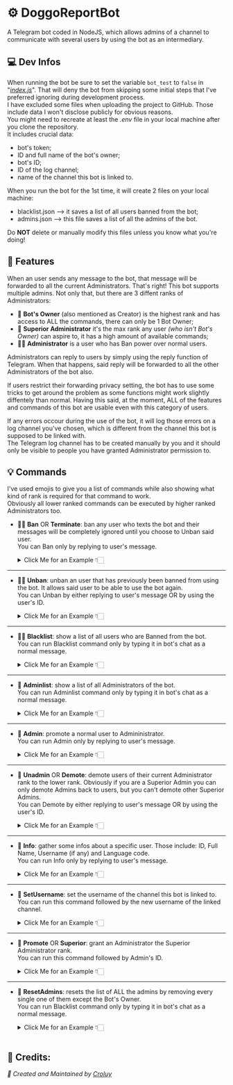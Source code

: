 # ⚙️ DoggoReportBot

A Telegram bot coded in NodeJS, which allows admins of a channel to communicate with several users by using the bot as an intermediary.
<br>

## 💻 Dev Infos

When running the bot be sure to set the variable `bot_test` to `false` in "*[index.js](https://github.com/Croluy/DoggoReportBot/blob/master/index.js#L18)*". That will deny the bot from skipping some initial steps that I've preferred ignoring during development process.<br>
I have excluded some files when uploading the project to GitHub. Those include data I won't disclose publicly for obvious reasons.<br>
You might need to recreate at least the *.env* file in your local machine after you clone the repository.<br>
It includes crucial data:
- bot's token;
- ID and full name of the bot's owner;
- bot's ID;
- ID of the log channel;
- name of the channel this bot is linked to.<br>

When you run the bot for the 1st time, it will create 2 files on your local machine:<br>
- blacklist.json --> it saves a list of all users banned from the bot;<br>
- admins.json --> this file saves a list of all the admins of the bot.<br>

Do **NOT** delete or manually modify this files unless you know what you're doing!
<br>

## 🧬 Features

When an user sends any message to the bot, that message will be forwarded to all the current Administrators. That's right! This bot supports multiple admins. Not only that, but there are 3 diffent ranks of Administrators:<br>
+ 👑 **Bot's Owner** (also mentioned as Creator) is the highest rank and has access to ALL the commands, there can only be 1 Bot Owner;<br>
+ 💎 **Superior Administrator** it's the max rank any user *(who isn't Bot's Owner)* can aspire to, it has a high amount of available commands;<br>
+ 👮‍♀️ **Administrator** is a user who has Ban power over normal users.

Administrators can reply to users by simply using the reply function of Telegram. When that happens, said reply will be forwarded to all the other Administrators of the bot also.

If users restrict their forwarding privacy setting, the bot has to use some tricks to get around the problem as some functions might work slightly diffentely than normal. Having this said, at the moment, ALL of the features and commands of this bot are usable even with this category of users.

If any errors occour during the use of the bot, it will log those errors on a log channel you've chosen, which is different from the channel this bot is supposed to be linked with.<br>
The Telegram log channel has to be created manually by you and it should only be visible to people you have granted Administrator permission to.
<br>

## 💡 Commands

I've used emojis to give you a list of commands while also showing what kind of rank is required for that command to work.<br>
Obviously all lower ranked commands can be executed by higher ranked Administrators too.

+ 👮‍♀️ **Ban** OR **Terminate**: ban any user who texts the bot and their messages will be completely ignored until you choose to Unban said user.<br>
  You can Ban only by replying to user's message.<br>
  <details>
    <summary>Click Me for an Example 👇🏻</summary>
    
    ![Ban Example GIF](https://github.com/Croluy/DoggoReportBot/blob/master/gifs/Ban_new.gif)
  </details>
***

+ 👮‍♀️ **Unban**: unban an user that has previously been banned from using the bot. It allows said user to be able to use the bot again.<br>
  You can Unban by either replying to user's message OR by using the user's ID.<br>
  <details>
    <summary>Click Me for an Example 👇🏻</summary>
    
    ![Unban Example GIF](https://github.com/Croluy/DoggoReportBot/blob/master/gifs/Unban_new.gif)
  </details>
***

+ 👮‍♀️ **Blacklist**: show a list of all users who are Banned from the bot.<br>
  You can run Blacklist command only by typing it in bot's chat as a normal message.<br>
  <details>
    <summary>Click Me for an Example 👇🏻</summary>
    
    ![Blacklist Example GIF](https://github.com/Croluy/DoggoReportBot/blob/master/gifs/Blacklist_new.gif)
  </details>
***

+ 💎 **Adminlist**: show a list of all Administrators of the bot.<br>
  You can run Adminlist command only by typing it in bot's chat as a normal message.<br>
  <details>
    <summary>Click Me for an Example 👇🏻</summary>
    
    ![Adminlist Example GIF](https://github.com/Croluy/DoggoReportBot/blob/master/gifs/Adminlist_new.gif)
  </details>
***

+ 💎 **Admin**: promote a normal user to Admininistrator.<br>
  You can run Admin only by replying to user's message.<br>
  <details>
    <summary>Click Me for an Example 👇🏻</summary>
    
    ![Admin Example GIF](https://github.com/Croluy/DoggoReportBot/blob/master/gifs/Admin_new.gif)
  </details>
***

+ 💎 **Unadmin** OR **Demote**: demote users of their current Administrator rank to the lower rank. Obviously if you are a Superior Admin you can only demote Admins back to users, but you can't demote other Superior Admins.<br>
  You can Demote by either replying to user's message OR by using the user's ID.<br>
  <details>
    <summary>Click Me for an Example 👇🏻</summary>
    
    ![Demote Example GIF](https://github.com/Croluy/DoggoReportBot/blob/master/gifs/Demote_new.gif)
  </details>
***

+ 💎 **Info**: gather some infos about a specific user. Those include: ID, Full Name, Username (if any) and Language code.<br>
  You can run Info only by replying to user's message.<br>
  <details>
    <summary>Click Me for an Example 👇🏻</summary>
    
    ![Info Example GIF](https://github.com/Croluy/DoggoReportBot/blob/master/gifs/Info_new.gif)
  </details>
***

+ 💎 **SetUsername**: set the username of the channel this bot is linked to.<br>
  You can run this command followed by the new username of the linked channel.<br>
  <details>
    <summary>Click Me for an Example 👇🏻</summary>
    
    ![SetUsername Example GIF](https://github.com/Croluy/DoggoReportBot/blob/master/gifs/SetUsername_new.gif)
  </details>
***

+ 👑 **Promote** OR **Superior**: grant an Administrator the Superior Administrator rank.<br>
  You can run this command followed by Admin's ID.<br>
  <details>
    <summary>Click Me for an Example 👇🏻</summary>
    
    ![Promote Example GIF](https://github.com/Croluy/DoggoReportBot/blob/master/gifs/Promote_new.gif)
  </details>
***

+ 👑 **ResetAdmins**: resets the list of ALL the admins by removing every single one of them except the Bot's Owner.<br>
  You can run Blacklist command only by typing it in bot's chat as a normal message.<br>
  <details>
    <summary>Click Me for an Example 👇🏻</summary>
    
    ![ResetAdmins Example GIF](https://github.com/Croluy/DoggoReportBot/blob/master/gifs/Resetadminlist_new.gif)
  </details><br>

## 📄 Credits:
*:rocket: Created and Maintained by [Croluy](https://www.github.com/croluy)*
